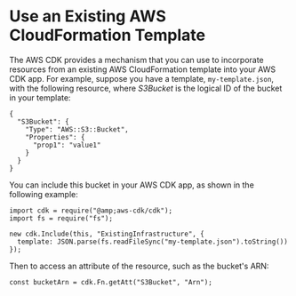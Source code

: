 # Use an Existing AWS CloudFormation Template<a name="use_cfn_template"></a>

The AWS CDK provides a mechanism that you can use to incorporate resources from an existing AWS CloudFormation template into your AWS CDK app\. For example, suppose you have a template, `my-template.json`, with the following resource, where *S3Bucket* is the logical ID of the bucket in your template:

```
{
  "S3Bucket": {
    "Type": "AWS::S3::Bucket",
    "Properties": {
      "prop1": "value1"
    }
  }
}
```

You can include this bucket in your AWS CDK app, as shown in the following example:

```
import cdk = require("@amp;aws-cdk/cdk");
import fs = require("fs");

new cdk.Include(this, "ExistingInfrastructure", {
  template: JSON.parse(fs.readFileSync("my-template.json").toString())
});
```

Then to access an attribute of the resource, such as the bucket's ARN:

```
const bucketArn = cdk.Fn.getAtt("S3Bucket", "Arn");
```